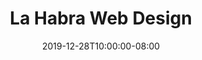 ---
layout: seo
title: "La Habra Web Design"
permalink: 'web-development-brea-california'
description: "Website Design Services for the city of La Habra California"
date: 2019-12-28T10:00:00-08:00
feature_image: images\20\jan\bennucom-website-redesign.png
city: La Habra, California
surrounding: Whittier, La Mirada, Fullerton, Brea, & Rownland Height.
---